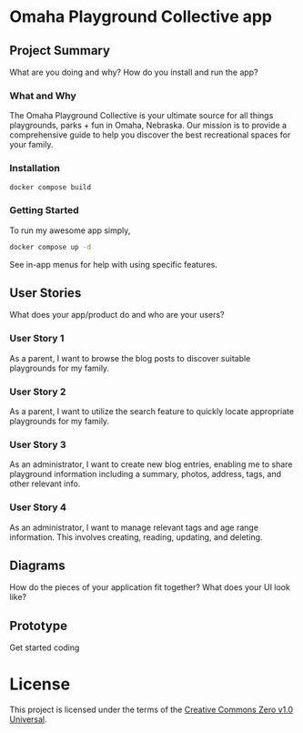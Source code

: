 # Omaha Playground Collective app

## Project Summary

What are you doing and why? How do you install and run the app?

### What and Why

The Omaha Playground Collective is your ultimate source for all things playgrounds, parks + fun in Omaha, Nebraska. Our mission is to provide a comprehensive guide to help you discover the best recreational spaces for your family.

### Installation

```bash
docker compose build
```

### Getting Started

To run my awesome app simply,

```bash
docker compose up -d
```

See in-app menus for help with using specific features.

## User Stories

What does your app/product do and who are your users?

### User Story 1

As a parent, I want to browse the blog posts to discover suitable playgrounds for my family.

### User Story 2

As a parent, I want to utilize the search feature to quickly locate appropriate playgrounds for my family.

### User Story 3

As an administrator, I want to create new blog entries, enabling me to share playground information including a summary, photos, address, tags, and other relevant info.

### User Story 4

As an administrator, I want to manage relevant tags and age range information. This involves creating, reading, updating, and deleting.

## Diagrams

How do the pieces of your application fit together? What does your UI look like?

## Prototype

Get started coding

# License

This project is licensed under the terms of the [Creative Commons Zero v1.0 Universal](LICENSE.md).
